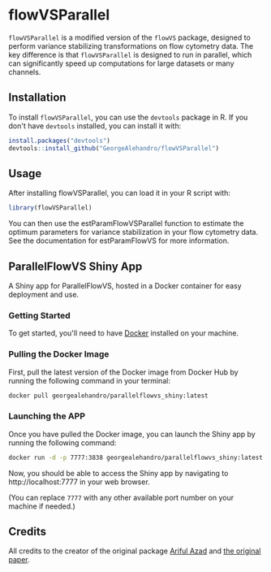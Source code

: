 # flowVSParallel

`flowVSParallel` is a modified version of the `flowVS` package, designed to perform variance stabilizing transformations on flow cytometry data. The key difference is that `flowVSParallel` is designed to run in parallel, which can significantly speed up computations for large datasets or many channels.

## Installation

To install `flowVSParallel`, you can use the `devtools` package in R. If you don't have `devtools` installed, you can install it with:

```r
install.packages("devtools")
devtools::install_github("GeorgeAlehandro/flowVSParallel")
```

## Usage
After installing flowVSParallel, you can load it in your R script with:

```r
library(flowVSParallel)
```
You can then use the estParamFlowVSParallel function to estimate the optimum parameters for variance stabilization in your flow cytometry data. See the documentation for estParamFlowVS for more information.

## ParallelFlowVS Shiny App

A Shiny app for ParallelFlowVS, hosted in a Docker container for easy deployment and use.

### Getting Started

To get started, you'll need to have [Docker](https://www.docker.com/get-started) installed on your machine.

### Pulling the Docker Image

First, pull the latest version of the Docker image from Docker Hub by running the following command in your terminal:

```bash
docker pull georgealehandro/parallelflowvs_shiny:latest
```
### Launching the APP

Once you have pulled the Docker image, you can launch the Shiny app by running the following command:
```bash
docker run -d -p 7777:3838 georgealehandro/parallelflowvs_shiny:latest
```
Now, you should be able to access the Shiny app by navigating to http://localhost:7777 in your web browser.

(You can replace `7777` with any other available port number on your machine if needed.)


## Credits
All credits to the creator of the original package <a href="https://github.com/azadcse/flowVS">Ariful Azad</a> and <a href="https://bmcbioinformatics.biomedcentral.com/articles/10.1186/s12859-016-1083-9">the original paper</a>.
